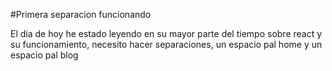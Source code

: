 #Primera separacion funcionando

El dia de hoy he estado leyendo en su mayor parte del tiempo sobre react y su funcionamiento, necesito hacer separaciones, un espacio pal home y un espacio pal blog